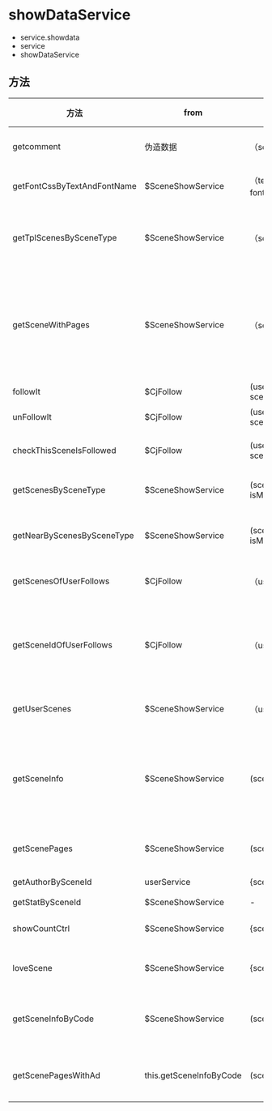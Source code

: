 # showDataService

- service.showdata
- service
- showDataService

## 方法

方法                          | from                    | 传入值                 | 返回值  | 含义
--------------------------- | ----------------------- | ------------------- | ---- | -----------------------------------------------
getcomment                  | 伪造数据                    | （sceneId）           | 评论列表 | 获取某个场景的评论列表
getFontCssByTextAndFontName | $SceneShowService       | （text, fontName）    | then | 根据内容和字体名称获取CSS
getTplScenesBySceneType     | $SceneShowService       | （sceneTypeId）       | then | 根据场景类型 例如文章 ：885 获取模板列表
getSceneWithPages           | $SceneShowService       | （sceneId）           | then | 根据ID获取CjScene（对应的pages已经处理过,什么鬼玩意，不可能有__data属性）
followIt                    | $CjFollow               | (userId, sceneId)   | then | 收藏场景
unFollowIt                  | $CjFollow               | (userId, sceneId)   | then | 取消收藏场景
checkThisSceneIsFollowed    | $CjFollow               | (userId, sceneId)   | then | 查看该场景是否已经被收藏
getScenesBySceneType        | $SceneShowService       | (sceneType, isMore) | then | 根据场景类型获取场景列表
getNearByScenesBySceneType  | $SceneShowService       | (sceneType, isMore) | then | 根据场景类型获取场景列表（基于地理位置）
getScenesOfUserFollows      | $CjFollow               | （userId）            | then | 获取某个用户收藏的场景列表
getSceneIdOfUserFollows     | $CjFollow               | （userId）            | then | 此为获取用户 收藏的所有场景id 用于前端渲染时判断 是否 已经收藏场景
getUserScenes               | $SceneShowService       | （userId）            | then | 通过useridInt获取CjScene
getSceneInfo                | $SceneShowService       | (sceneId)           | then | 验证指定id的场景的cssUrl对应的文件是否存在，不存在就重新生成,返回对应scene
getScenePages               | $SceneShowService       | (sceneId)           | then | 获取单个场景的所有页面数据
getAuthorBySceneId          | userService             | {scene}             | then | 获取场景作者信息
getStatBySceneId            | $SceneShowService       | -                   | -    | -
showCountCtrl               | $SceneShowService       | {scene}             | -    | 场景对应的CjStat展示次数+1
loveScene                   | $SceneShowService       | {scene}             | -    | 场景对应的CjStat喜欢次数+1
getSceneInfoByCode          | $SceneShowService       | (sceneCode)         | then | 根据scenecode 获取场景信息（本文件调用）
getScenePagesWithAd         | this.getSceneInfoByCode | (sceneId)           | then | 获取带广告的场景页面数据(没有被调用)
